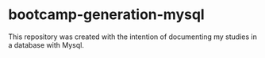 # bootcamp-generation-mysql
<p>This repository was created with the intention of documenting my studies in a database with Mysql.</p>
